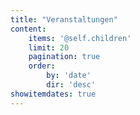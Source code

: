 ```yaml
---
title: "Veranstaltungen"
content:
    items: '@self.children'
    limit: 20
    pagination: true
    order:
        by: 'date'
        dir: 'desc'
showitemdates: true
---
```

